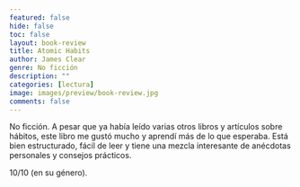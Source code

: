 ```yaml
---
featured: false
hide: false
toc: false
layout: book-review
title: Atomic Habits 
author: James Clear 
genre: No ficción
description: ""
categories: [lectura]
image: images/preview/book-review.jpg
comments: false
---
```


No ficción. A pesar que ya había leído varias otros libros y artículos sobre hábitos, este libro me gustó mucho y aprendí más de lo que esperaba. Está bien estructurado, fácil de leer y tiene una mezcla interesante de anécdotas personales y consejos prácticos. 

10/10 (en su género).